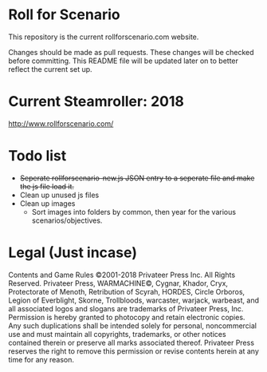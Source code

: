 # Roll for Scenario

This repository is the current rollforscenario.com website.

Changes should be made as pull requests. These changes will be checked before committing. This README file will be updated later on to better reflect the current set up.

# Current Steamroller: 2018
http://www.rollforscenario.com/

# Todo list
* ~~Seperate rollforscenario-new.js JSON entry to a seperate file and make the js file load it.~~
* Clean up unused js files
* Clean up images
  * Sort images into folders by common, then year for the various scenarios/objectives.

# Legal (Just incase)
Contents and Game Rules ©2001-2018 Privateer Press Inc. All Rights Reserved. Privateer Press, WARMACHINE©, Cygnar, Khador, Cryx, Protectorate of Menoth, Retribution of Scyrah, HORDES, Circle Orboros, Legion of Everblight, Skorne, Trollbloods, warcaster, warjack, warbeast, and all associated logos and slogans are trademarks of Privateer Press, Inc. Permission is hereby granted to photocopy and retain electronic copies. Any such duplications shall be intended solely for personal, noncommercial use and must maintain all copyrights, trademarks, or other notices contained therein or preserve all marks associated thereof. Privateer Press reserves the right to remove this permission or revise contents herein at any time for any reason.

